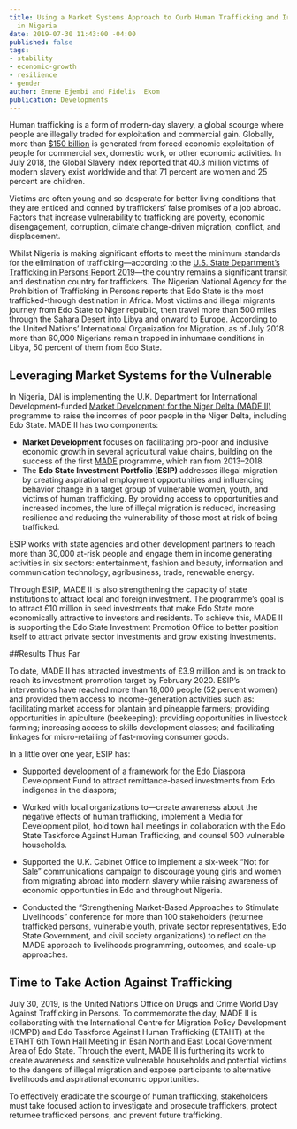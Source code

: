 ```yaml
---
title: Using a Market Systems Approach to Curb Human Trafficking and Irregular Migration
  in Nigeria
date: 2019-07-30 11:43:00 -04:00
published: false
tags:
- stability
- economic-growth
- resilience
- gender
author: Enene Ejembi and Fidelis  Ekom
publication: Developments
---
```


Human trafficking is a form of modern-day slavery, a global scourge where people are illegally traded for exploitation and commercial gain. Globally, more than [$150 billion](https://www.ilo.org/global/about-the-ilo/newsroom/news/WCMS_243201/lang--en/index.htm) is generated from forced economic exploitation of people for commercial sex, domestic work, or other economic activities. In July 2018, the Global Slavery Index reported that 40.3 million victims of modern slavery exist worldwide and that 71 percent are women and 25 percent are children. 

Victims are often young and so desperate for better living conditions that they are enticed and conned by traffickers’ false promises of a job abroad. Factors that increase vulnerability to trafficking are poverty, economic disengagement, corruption, climate change-driven migration, conflict, and displacement. 

Whilst Nigeria is making significant efforts to meet the minimum standards for the elimination of trafficking—according to the [U.S. State Department’s Trafficking in Persons Report 2019](https://www.state.gov/reports/2019-trafficking-in-persons-report/)—the country remains a significant transit and destination country for traffickers.  The Nigerian National Agency for the Prohibition of Trafficking in Persons reports that Edo State is the most trafficked-through destination in Africa.
Most victims and illegal migrants journey from Edo State to Niger republic, then travel more than 500 miles through the Sahara Desert into Libya and onward to Europe. According to the United Nations’ International Organization for Migration, as of July 2018 more than 60,000 Nigerians remain trapped in inhumane conditions in Libya, 50 percent of them from Edo State. 

## Leveraging Market Systems for the Vulnerable

In Nigeria, DAI is implementing the U.K. Department for International Development-funded [Market Development for the Niger Delta (MADE II)](https://www.dai.com/our-work/projects/nigeria-market-development-programme-made) programme to raise the incomes of poor people in the Niger Delta, including Edo State. MADE II has two components:
 
* **Market Development** focuses on facilitating pro-poor and inclusive economic growth in several agricultural value chains, building on the success of the first [MADE](https://www.dai.com/our-work/projects/nigeria-market-development-in-the-niger-delta-1) programme, which ran from 2013–2018.
* The **Edo State Investment Portfolio (ESIP)** addresses illegal migration by creating aspirational employment opportunities and influencing behavior change in a target group of vulnerable women, youth, and victims of human trafficking. By providing access to opportunities and increased incomes, the lure of illegal migration is reduced, increasing resilience and reducing the vulnerability of those most at risk of being trafficked.  

ESIP works with state agencies and other development partners to reach more than 30,000 at-risk people and engage them in income generating activities in six sectors: entertainment, fashion and beauty, information and communication technology, agribusiness, trade, renewable energy.

Through ESIP, MADE II is also strengthening the capacity of state institutions to attract local and foreign investment. The programme’s goal is to attract £10 million in seed investments that make Edo State more economically attractive to investors and residents. To achieve this, MADE II is supporting the Edo State Investment Promotion Office to better position itself to attract private sector investments and grow existing investments.

##Results Thus Far

To date, MADE II has attracted investments of £3.9 million and is on track to reach its investment promotion target by February 2020. ESIP’s interventions have reached more than 18,000 people (52 percent women) and provided them access to income-generation activities such as: facilitating market access for plantain and pineapple farmers; providing opportunities in apiculture (beekeeping); providing opportunities in livestock farming; increasing access to skills development classes; and facilitating linkages for micro-retailing of fast-moving consumer goods.

In a little over one year, ESIP has:

* Supported development of a framework for the Edo Diaspora Development Fund to attract remittance-based investments from Edo indigenes in the diaspora;

* Worked with local organizations to—create awareness about the negative effects of human trafficking, implement a Media for Development pilot, hold town hall meetings in collaboration with the Edo State Taskforce Against Human Trafficking, and counsel 500 vulnerable households. 

* Supported the U.K. Cabinet Office to implement a six-week “Not for Sale” communications campaign to discourage young girls and women from migrating abroad into modern slavery while raising awareness of economic opportunities in Edo and throughout Nigeria.

* Conducted the “Strengthening Market-Based Approaches to Stimulate Livelihoods” conference for more than 100 stakeholders (returnee trafficked persons, vulnerable youth, private sector representatives, Edo State Government, and civil society organizations) to reflect on the MADE approach to livelihoods programming, outcomes, and scale-up approaches. 

## Time to Take Action Against Trafficking

July 30, 2019, is the United Nations Office on Drugs and Crime World Day Against Trafficking in Persons. To commemorate the day, MADE II is collaborating with the International Centre for Migration Policy Development (ICMPD) and Edo Taskforce Against Human Trafficking (ETAHT) at the ETAHT 6th Town Hall Meeting in Esan North and East Local Government Area of Edo State. Through the event, MADE II is furthering its work to create awareness and sensitize vulnerable households and potential victims to the dangers of illegal migration and expose participants to alternative livelihoods and aspirational economic opportunities.

To effectively eradicate the scourge of human trafficking, stakeholders must take focused action to investigate and prosecute traffickers, protect returnee trafficked persons, and prevent future trafficking.